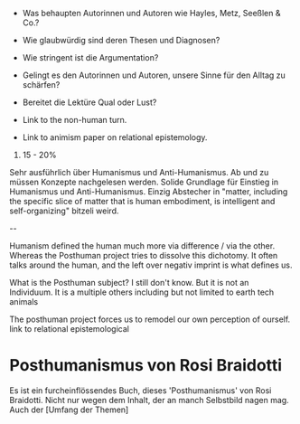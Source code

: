 - Was behaup­ten Auto­rin­nen und Auto­ren wie Hay­les, Metz, Seeß­len & Co.?
- Wie glaub­wür­dig sind deren The­sen und Diagnosen?
- Wie strin­gent ist die Argumentation?
- Gelingt es den Auto­rin­nen und Auto­ren, unsere Sinne für den All­tag zu schärfen?
- Berei­tet die Lek­türe Qual oder Lust?

- Link to the non-human turn.
- Link to animism paper on relational epistemology.

1. 15 - 20%

Sehr ausführlich über Humanismus und Anti-Humanismus. Ab und zu müssen Konzepte nachgelesen werden. Solide Grundlage für Einstieg in Humanismus und Anti-Humanismus. Einzig Abstecher in "matter, including the specific slice of matter that is human embodiment, is intelligent and self-organizing" bitzeli weird.

--

Humanism defined the human much more via difference / via the other. Whereas the Posthuman project tries to dissolve this dichotomy. It often talks around the human, and the left over negativ imprint is what defines us. 

What is the Posthuman subject? I still don't know. But it is not an Individuum. It is a multiple others including but not limited to earth tech animals

The posthuman project forces us to remodel our own perception of ourself. link to relational epistemological

# Posthumanismus von Rosi Braidotti

Es ist ein furcheinflössendes Buch, dieses 'Posthumanismus' von Rosi Braidotti. Nicht nur wegen dem Inhalt, der an manch Selbstbild nagen mag. Auch der [Umfang der Themen]

